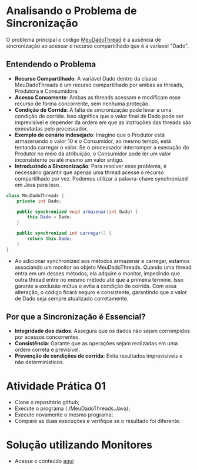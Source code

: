 # Analisando o Problema de Sincronização
O problema principal o código [MeuDadoThread](./MeuDadoThread.java) é a ausência de sincronização ao acessar o recurso compartilhado que é a variavel "Dado".

## Entendendo o Problema
* **Recurso Compartilhado**: A variável Dado dentro da classe MeuDadoThreads é um recurso compartilhado por ambas as threads, Produtora e Consumidora.
* **Acesso Concorrente**: Ambas as threads acessam e modificam esse recurso de forma concorrente, sem nenhuma proteção.
* **Condição de Corrida**: A falta de sincronização pode levar a uma condição de corrida. Isso significa que o valor final de Dado pode ser imprevisível e depender da ordem em que as instruções das threads são executadas pelo processador.
* **Exemplo de cenário indesejado**: Imagine que o Produtor está armazenando o valor 10 e o Consumidor, ao mesmo tempo, está tentando carregar o valor. Se o processador interromper a execução do Produtor no meio da atribuição, o Consumidor pode ler um valor inconsistente ou até mesmo um valor antigo.
* **Introduzindo a Sincronização**: Para resolver esse problema, é necessário garantir que apenas uma thread acesse o recurso compartilhado por vez. Podemos utilizar a palavra-chave synchronized em Java para isso.

```java
class MeuDadoThreads {
    private int Dado;

    public synchronized void armazenar(int Dado) {
        this.Dado = Dado;
    }

    public synchronized int carregar() {
        return this.Dado;
    }
}
```
* Ao adicionar synchronized aos métodos armazenar e carregar, estamos associando um monitor ao objeto MeuDadoThreads. Quando uma thread entra em um desses métodos, ela adquire o monitor, impedindo que outra thread entre no mesmo método até que a primeira termine. Isso garante a exclusão mútua e evita a condição de corrida. Com essa alteração, o código ficará seguro e consistente, garantindo que o valor de Dado seja sempre atualizado corretamente.

## Por que a Sincronização é Essencial?
* **Integridade dos dados**: Assegura que os dados não sejam corrompidos por acessos concorrentes.
* **Consistência**: Garante que as operações sejam realizadas em uma ordem correta e previsível.
* **Prevenção de condições de corrida**: Evita resultados imprevisíveis e não determinísticos.

# Atividade Prática 01
* Clone o repositório github;
* Execute o programa (./MeuDadoThreads.Java);
* Execute novamente o mesmo programa;
* Compare as duas execuções e verifique se o resultado foi diferente.

# Solução utilizando Monitores
* Acesse o conteúdo [aqui](./monitores/monitores.md)
